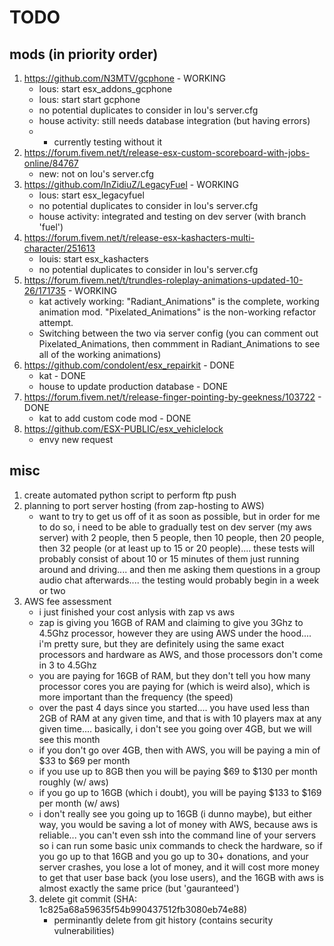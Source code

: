 # TODO

## mods (in priority order)
1) https://github.com/N3MTV/gcphone - WORKING
    - lous: start esx_addons_gcphone
    - lous: start start gcphone
    - no potential duplicates to consider in lou's server.cfg
    - house activity: still needs database integration (but having errors)
    - - currently testing without it
2) https://forum.fivem.net/t/release-esx-custom-scoreboard-with-jobs-online/84767
    - new: not on lou's server.cfg
3) https://github.com/InZidiuZ/LegacyFuel - WORKING
    - lous: start esx_legacyfuel
    - no potential duplicates to consider in lou's server.cfg
    - house activity: integrated and testing on dev server (with branch 'fuel')
4) https://forum.fivem.net/t/release-esx-kashacters-multi-character/251613
    - louis: start esx_kashacters
    - no potential duplicates to consider in lou's server.cfg
5) https://forum.fivem.net/t/trundles-roleplay-animations-updated-10-26/171735 - WORKING
    - kat actively working: "Radiant_Animations" is the complete, working animation mod. "Pixelated_Animations" is the non-working refactor attempt. 
	- Switching between the two via server config (you can comment out Pixelated_Animations, then commment in Radiant_Animations to see all of the working animations)
6) https://github.com/condolent/esx_repairkit - DONE
    - kat - DONE
    - house to update production database - DONE
7) https://forum.fivem.net/t/release-finger-pointing-by-geekness/103722 - DONE
    - kat to add custom code mod - DONE
8) https://github.com/ESX-PUBLIC/esx_vehiclelock
    - envy new request

    

## misc
1) create automated python script to perform ftp push
2) planning to port server hosting (from zap-hosting to AWS)
    - want to try to get us off of it as soon as possible, but in order for me to do so, i need to be able to gradually test on dev server (my aws server) with 2 people, then 5 people, then 10 people, then 20 people, then 32 people (or at least up to 15 or 20 people).... these tests will probably consist of about 10 or 15 minutes of them just running around and driving.... and then me asking them questions in a group audio chat afterwards.... the testing would probably begin in a week or two
3) AWS fee assessment
    - i just finished your cost anlysis with zap vs aws
    - zap is giving you 16GB of RAM and claiming to give you 3Ghz to 4.5Ghz processor, however they are using AWS under the hood.... i'm pretty sure, but they are definitely using the same exact processors and hardware as AWS, and those processors don't come in 3 to 4.5Ghz
    - you are paying for 16GB of RAM, but they don't tell you how many processor cores you are paying for (which is weird also), which is more important than the frequency (the speed)
    - over the past 4 days since you started.... you have used less than 2GB of RAM at any given time, and that is with 10 players max at any given time.... basically, i don't see you going over 4GB, but we will see this month
    - if you don't go over 4GB, then with AWS, you will be paying a min of $33 to $69 per month
    - if you use up to 8GB then you will be paying $69 to $130 per month roughly (w/ aws)
    - if you go up to 16GB (which i doubt), you will be paying $133 to $169 per month (w/ aws)
    - i don't really see you going up to 16GB (i dunno maybe), but either way, you would be saving a lot of money with AWS, because aws is reliable... you can't even ssh into the command line of your servers so i can run some basic unix commands to check the hardware, so if you go up to that 16GB and you go up to 30+ donations, and your server crashes, you lose a lot of money, and it will cost more money to get that user base back (you lose users), and the 16GB with aws is almost exactly the same price (but 'gauranteed')
    3) delete git commit (SHA: 1c825a68a59635f54b990437512fb3080eb74e88) 
        - perminantly delete from git history (contains security vulnerabilities) 

